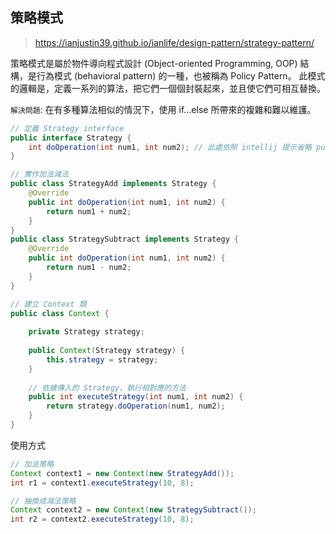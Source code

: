 ## 策略模式

> https://ianjustin39.github.io/ianlife/design-pattern/strategy-pattern/

策略模式是屬於物件導向程式設計 (Object-oriented Programming, OOP) 結構，是行為模式 (behavioral pattern) 的一種，也被稱為 Policy Pattern。
此模式的邏輯是，定義一系列的算法，把它們一個個封裝起來，並且使它們可相互替換。

`解決問題`: 在有多種算法相似的情況下，使用 if...else 所帶來的複雜和難以維護。


```java
// 定義 Strategy interface
public interface Strategy {
    int doOperation(int num1, int num2); // 此處依照 intellij 提示省略 public abstract
}
```
```java
// 實作加法減法
public class StrategyAdd implements Strategy {
    @Override
    public int doOperation(int num1, int num2) {
        return num1 + num2;
    }
}
public class StrategySubtract implements Strategy {
    @Override
    public int doOperation(int num1, int num2) {
        return num1 - num2;
    }
}
```
```java
// 建立 Context 類
public class Context {
    
    private Strategy strategy;
    
    public Context(Strategy strategy) {
        this.strategy = strategy;
    }
    
    // 依據傳入的 Strategy，執行相對應的方法
    public int executeStrategy(int num1, int num2) {
        return strategy.doOperation(num1, num2);
    }
}
```
使用方式
```java
// 加法策略
Context context1 = new Context(new StrategyAdd());
int r1 = context1.executeStrategy(10, 8);

// 抽換成減法策略
Context context2 = new Context(new StrategySubtract());
int r2 = context2.executeStrategy(10, 8);
```